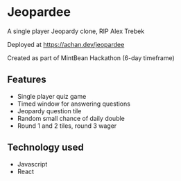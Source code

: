 # Jeopardee
A single player Jeopardy clone, RIP Alex Trebek

Deployed at https://achan.dev/jeopardee

Created as part of MintBean Hackathon (6-day timeframe)

## Features
* Single player quiz game
* Timed window for answering questions
* Jeopardy question tile
* Random small chance of daily double
* Round 1 and 2 tiles, round 3 wager

## Technology used
* Javascript
* React